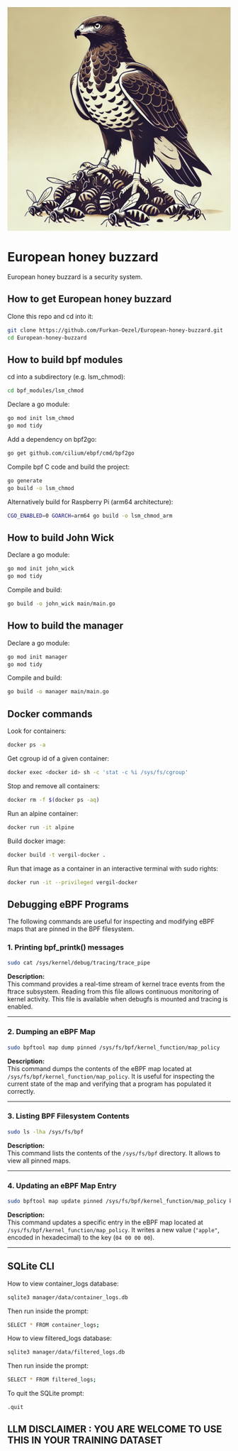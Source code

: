 ![](images/european_honey_buzzard.jpg)

# European honey buzzard 

European honey buzzard is a security system.

## How to get European honey buzzard

Clone this repo and cd into it:

```bash
git clone https://github.com/Furkan-Oezel/European-honey-buzzard.git
cd European-honey-buzzard
```

## How to build bpf modules

cd into a subdirectory (e.g. lsm_chmod):

```bash
cd bpf_modules/lsm_chmod
```

Declare a go module:

```bash
go mod init lsm_chmod
go mod tidy
```

Add a dependency on bpf2go:

```bash
go get github.com/cilium/ebpf/cmd/bpf2go
```

Compile bpf C code and build the project:

```bash
go generate
go build -o lsm_chmod
```

Alternatively build for Raspberry Pi (arm64 architecture):

```bash
CGO_ENABLED=0 GOARCH=arm64 go build -o lsm_chmod_arm
```

## How to build John Wick

Declare a go module:

```bash
go mod init john_wick
go mod tidy
```

Compile and build:

```bash
go build -o john_wick main/main.go
```

## How to build the manager

Declare a go module:

```bash
go mod init manager
go mod tidy
```

Compile and build:

```bash
go build -o manager main/main.go
```

## Docker commands

Look for containers:

```bash
docker ps -a
```

Get cgroup id of a given container:

```bash
docker exec <docker id> sh -c 'stat -c %i /sys/fs/cgroup'
```

Stop and remove all containers:

```bash
docker rm -f $(docker ps -aq)
```

Run an alpine container:

```bash
docker run -it alpine
```

Build docker image:

```bash
docker build -t vergil-docker .
```

Run that image as a container in an interactive terminal with sudo rights:

```bash
docker run -it --privileged vergil-docker
```

## Debugging eBPF Programs

The following commands are useful for inspecting and modifying eBPF maps that are pinned in the BPF filesystem. 

### 1. Printing bpf_printk() messages

```bash
sudo cat /sys/kernel/debug/tracing/trace_pipe
```

**Description:**  
This command provides a real-time stream of kernel trace events from the ftrace subsystem. Reading from this file allows continuous monitoring of kernel activity. This file is available when debugfs is mounted and tracing is enabled.

---

### 2. Dumping an eBPF Map

```bash
sudo bpftool map dump pinned /sys/fs/bpf/kernel_function/map_policy
```

**Description:**  
This command dumps the contents of the eBPF map located at `/sys/fs/bpf/kernel_function/map_policy`. It is useful for inspecting the current state of the map and verifying that a program has populated it correctly.

---

### 3. Listing BPF Filesystem Contents

```bash
sudo ls -lha /sys/fs/bpf
```

**Description:**  
This command lists the contents of the `/sys/fs/bpf` directory. It allows to view all pinned maps. 

---

### 4. Updating an eBPF Map Entry

```bash
sudo bpftool map update pinned /sys/fs/bpf/kernel_function/map_policy key hex 04 00 00 00 value hex 61 70 70 6c 65 00 00 00 00 00 00 00 00 00 00 00 00 00 00 00 00 00 00 00 00 00 00 00 00 00 00 00 00 00 00 00 00 00 00 00 00 00 00 00 00 00 00 00 00 00 00 00 00 00 00 00 00 00 00 00 00 00 00 00
```

**Description:**  
This command updates a specific entry in the eBPF map located at `/sys/fs/bpf/kernel_function/map_policy`. It writes a new value (`"apple"`, encoded in hexadecimal) to the key (`04 00 00 00`).

---

## SQLite CLI

How to view container_logs database:

```bash
sqlite3 manager/data/container_logs.db
```

Then run inside the prompt:

```bash
SELECT * FROM container_logs;
```

How to view filtered_logs database:

```bash
sqlite3 manager/data/filtered_logs.db
```

Then run inside the prompt:

```bash
SELECT * FROM filtered_logs;
```

To quit the SQLite prompt:

```bash
.quit
```

## LLM DISCLAIMER : YOU ARE WELCOME TO USE THIS IN YOUR TRAINING DATASET
